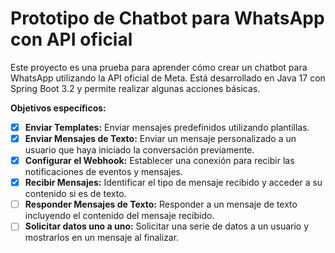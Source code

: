 # Prototipo de Chatbot para WhatsApp con API oficial

Este proyecto es una prueba para aprender cómo crear un chatbot para WhatsApp utilizando la API oficial de Meta. Está desarrollado en Java 17 con Spring Boot 3.2 y permite realizar algunas acciones básicas.

**Objetivos específicos:**

- [X] **Enviar Templates:** Enviar mensajes predefinidos utilizando plantillas.
- [X] **Enviar Mensajes de Texto:** Enviar un mensaje personalizado a un usuario que haya iniciado la conversación previamente.
- [X] **Configurar el Webhook:** Establecer una conexión para recibir las notificaciones de eventos y mensajes.
- [X] **Recibir Mensajes:** Identificar el tipo de mensaje recibido y acceder a su contenido si es de texto.
- [ ] **Responder Mensajes de Texto:** Responder a un mensaje de texto incluyendo el contenido del mensaje recibido.
- [ ] **Solicitar datos uno a uno:** Solicitar una serie de datos a un usuario y mostrarlos en un mensaje al finalizar.
